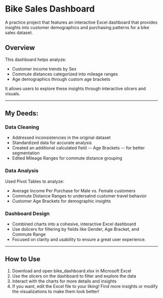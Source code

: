 # Bike Sales Dashboard 

A practice project that features an interactive Excel dashboard that provides insights into customer demographics and purchasing patterns for a bike sales dataset. 

## Overview

This dashboard helps analyze: 
- Customer income trends by Sex
- Commute distances categorized into mileage ranges
- Age demographics through custom age brackets

It allows users to explore these insights through interactive silcers and visuals.

-----

## My Deeds: 

### Data Cleaning 
- Addressed inconsistencies in the original dataset
- Standardized data for accurate analysis
- Created an additional calculated field -- Age Brackets -- for better segmentation
- Edited Mileage Ranges for commute distance grouping

### Data Analysis 
Used Pivot Tables to analyze: 
- Average Income Per Purchase for Male vs. Female customers
- Commute Distance Ranges to undersatnd customer travel behavior
- Customer Age Brackets for demographic insights

### Dashboard Design 
- Combined charts into a cohesive, interactive Excel dashboard
- Use dslicers for filtering by fields like Gender, Age Bracket, and Commute Range
- Focused on clarity and usability to ensure a great user experience.

-----

## How to Use 
1. Download and open bike_dashboard.xlsx in Microsoft Excel
2. Use the slicers on the dashboard to filter and explore the data
3. Interact with the charts for more details and insights
4. If you want, edit the Excel file to your liking! Find more insights or modify the visualizations to make them look better!

